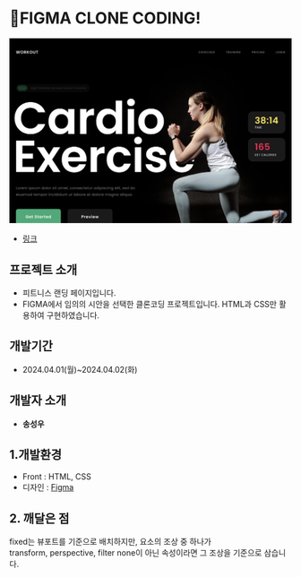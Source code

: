 <!-- @format -->

# :muscle:FIGMA CLONE CODING!

![이미지](./img/readMeImg.png)

- [링크](https://songsu218.github.io/sssemiProject1/)

## 프로젝트 소개

- 피트니스 랜딩 페이지입니다.
- FIGMA에서 임의의 시안을 선택한 클론코딩 프로젝트입니다. HTML과 CSS만 활용하여 구현하였습니다.

## 개발기간

- 2024.04.01(월)~2024.04.02(화)

## 개발자 소개

- **송성우**

## 1.개발환경

- Front : HTML, CSS
- 디자인 : [Figma](<https://www.figma.com/file/IcazX3KUiWW6TrfwnFqMpx/Fitness-Landing-Page-(Community)?type=design&node-id=0-1&mode=design&t=7jCaPpVd8fA9Hhz7-0>)

## 2. 깨달은 점

fixed는 뷰포트를 기준으로 배치하지만, 요소의 조상 중 하나가 <br/>
transform, perspective, filter none이 아닌 속성이라면 그 조상을 기준으로 삼습니다.

